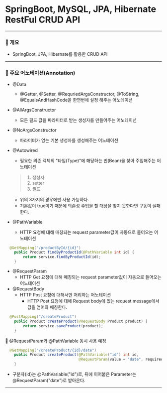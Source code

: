 # SpringBoot, MySQL, JPA, Hibernate RestFul CRUD API

-------------------------------------------------------

### 📌 개요

+ SpringBoot, JPA, Hibernate를 활용한 CRUD API

-------------------------------------------------------

### 📌 주요 어노테이션(Annotation)

* @Data
    * @Getter, @Setter, @RequriedArgsConstructor, @ToString, @EqualsAndHashCode을 한껀번에 설정 해주는 어노테이션

* @AllArgsConstructor
    * 모든 필드 값을 파라미터로 받는 생성자를 만들어주는 어노테이션
* @NoArgsConstructor
    * 파라미터가 없는 기본 생성자를 생성해주는 어노테이션
* @Autowired
    * 필요한 의존 객체의 "타입(Type)"에 해당하는 빈(Bean)을 찾아 주입해주는 어노테이션
  > 1) 생성자
  >2) setter
  >3) 필드
    * 위의 3가지의 경우에만 사용 가능하다.
    * 기본값이 true이기 때문에 의존성 주입을 할 대상을 찾지 못한다면 구동이 실패한다.
* @PathVariable
    * HTTP 요청에 대해 매칭되는 request parameter값이 자동으로 들어오는 어노테이션
``` java
  @GetMapping("/productById/{id}")
    public Product findByProductId(@PathVariable int id) {
        return service.findByProductId(id);
    }
  ```
* @RequestParam
    * HTTP Get 요청에 대해 매칭되는 request parameter값이 자동으로 들어오는 어노테이션
* @RequestBody
    * HTTP Post 요청에 대해서만 처리하는 어노테이션
        * HTTP Post 요청에 대해 Request body에 있는 request message에서 값을 얻어와 매칭한다.
``` java
  @PostMapping("/createProduct")
    public Product createProduct(@RequestBody Product product) {
        return service.saveProduct(product);
    }
  ```
📌 @RequestParam와 @PathVariable 동시 사용 예정
``` java
  @GetMapping("/createProduct/{id}/date")
    public Product createProduct(@PathVariable("id") int id,
                                 @RequestParam(value = "date", required = false) Date dateOrNull) {
    }
  ```
* 구분자{id}는 @PathVariable("id")로, 뒤에 이어붙은 Parameter는 @RequestParam("date")로 받아온다.
------------------